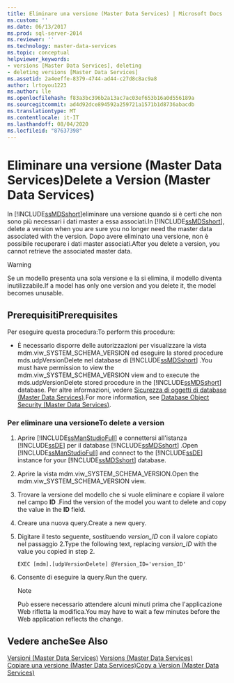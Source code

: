 ```yaml
---
title: Eliminare una versione (Master Data Services) | Microsoft Docs
ms.custom: ''
ms.date: 06/13/2017
ms.prod: sql-server-2014
ms.reviewer: ''
ms.technology: master-data-services
ms.topic: conceptual
helpviewer_keywords:
- versions [Master Data Services], deleting
- deleting versions [Master Data Services]
ms.assetid: 2a4eeffe-8379-4744-ad44-c27d8c8ac9a8
author: lrtoyou1223
ms.author: lle
ms.openlocfilehash: f83a3bc396b2a13ac7ac03ef653b16a0d556189a
ms.sourcegitcommit: ad4d92dce894592a259721a1571b1d8736abacdb
ms.translationtype: MT
ms.contentlocale: it-IT
ms.lasthandoff: 08/04/2020
ms.locfileid: "87637398"
---
```

# <a name="delete-a-version-master-data-services"></a><span data-ttu-id="9cb86-102">Eliminare una versione (Master Data Services)</span><span class="sxs-lookup"><span data-stu-id="9cb86-102">Delete a Version (Master Data Services)</span></span>
  <span data-ttu-id="9cb86-103">In [!INCLUDE[ssMDSshort](../includes/ssmdsshort-md.md)]eliminare una versione quando si è certi che non sono più necessari i dati master a essa associati.</span><span class="sxs-lookup"><span data-stu-id="9cb86-103">In [!INCLUDE[ssMDSshort](../includes/ssmdsshort-md.md)], delete a version when you are sure you no longer need the master data associated with the version.</span></span> <span data-ttu-id="9cb86-104">Dopo avere eliminato una versione, non è possibile recuperare i dati master associati.</span><span class="sxs-lookup"><span data-stu-id="9cb86-104">After you delete a version, you cannot retrieve the associated master data.</span></span>  
  
> [!WARNING]  
>  <span data-ttu-id="9cb86-105">Se un modello presenta una sola versione e la si elimina, il modello diventa inutilizzabile.</span><span class="sxs-lookup"><span data-stu-id="9cb86-105">If a model has only one version and you delete it, the model becomes unusable.</span></span>  
  
## <a name="prerequisites"></a><span data-ttu-id="9cb86-106">Prerequisiti</span><span class="sxs-lookup"><span data-stu-id="9cb86-106">Prerequisites</span></span>  
 <span data-ttu-id="9cb86-107">Per eseguire questa procedura:</span><span class="sxs-lookup"><span data-stu-id="9cb86-107">To perform this procedure:</span></span>  
  
-   <span data-ttu-id="9cb86-108">È necessario disporre delle autorizzazioni per visualizzare la vista mdm.viw_SYSTEM_SCHEMA_VERSION ed eseguire la stored procedure mds.udpVersionDelete nel database di [!INCLUDE[ssMDSshort](../includes/ssmdsshort-md.md)] .</span><span class="sxs-lookup"><span data-stu-id="9cb86-108">You must have permission to view the mdm.viw_SYSTEM_SCHEMA_VERSION view and to execute the mds.udpVersionDelete stored procedure in the [!INCLUDE[ssMDSshort](../includes/ssmdsshort-md.md)] database.</span></span> <span data-ttu-id="9cb86-109">Per altre informazioni, vedere [Sicurezza di oggetti di database &#40;Master Data Services&#41;](database-object-security-master-data-services.md).</span><span class="sxs-lookup"><span data-stu-id="9cb86-109">For more information, see [Database Object Security &#40;Master Data Services&#41;](database-object-security-master-data-services.md).</span></span>  
  
### <a name="to-delete-a-version"></a><span data-ttu-id="9cb86-110">Per eliminare una versione</span><span class="sxs-lookup"><span data-stu-id="9cb86-110">To delete a version</span></span>  
  
1.  <span data-ttu-id="9cb86-111">Aprire [!INCLUDE[ssManStudioFull](../includes/ssmanstudiofull-md.md)] e connettersi all'istanza [!INCLUDE[ssDE](../includes/ssde-md.md)] per il database [!INCLUDE[ssMDSshort](../includes/ssmdsshort-md.md)] .</span><span class="sxs-lookup"><span data-stu-id="9cb86-111">Open [!INCLUDE[ssManStudioFull](../includes/ssmanstudiofull-md.md)] and connect to the [!INCLUDE[ssDE](../includes/ssde-md.md)] instance for your [!INCLUDE[ssMDSshort](../includes/ssmdsshort-md.md)] database.</span></span>  
  
2.  <span data-ttu-id="9cb86-112">Aprire la vista mdm.viw_SYSTEM_SCHEMA_VERSION.</span><span class="sxs-lookup"><span data-stu-id="9cb86-112">Open the mdm.viw_SYSTEM_SCHEMA_VERSION view.</span></span>  
  
3.  <span data-ttu-id="9cb86-113">Trovare la versione del modello che si vuole eliminare e copiare il valore nel campo **ID** .</span><span class="sxs-lookup"><span data-stu-id="9cb86-113">Find the version of the model you want to delete and copy the value in the **ID** field.</span></span>  
  
4.  <span data-ttu-id="9cb86-114">Creare una nuova query.</span><span class="sxs-lookup"><span data-stu-id="9cb86-114">Create a new query.</span></span>  
  
5.  <span data-ttu-id="9cb86-115">Digitare il testo seguente, sostituendo *version_ID* con il valore copiato nel passaggio 2.</span><span class="sxs-lookup"><span data-stu-id="9cb86-115">Type the following text, replacing *version_ID* with the value you copied in step 2.</span></span>  
  
    ```  
    EXEC [mdm].[udpVersionDelete] @Version_ID='version_ID'  
    ```  
  
6.  <span data-ttu-id="9cb86-116">Consente di eseguire la query.</span><span class="sxs-lookup"><span data-stu-id="9cb86-116">Run the query.</span></span>  
  
    > [!NOTE]  
    >  <span data-ttu-id="9cb86-117">Può essere necessario attendere alcuni minuti prima che l'applicazione Web rifletta la modifica.</span><span class="sxs-lookup"><span data-stu-id="9cb86-117">You may have to wait a few minutes before the Web application reflects the change.</span></span>  
  
## <a name="see-also"></a><span data-ttu-id="9cb86-118">Vedere anche</span><span class="sxs-lookup"><span data-stu-id="9cb86-118">See Also</span></span>  
 <span data-ttu-id="9cb86-119">[Versioni &#40;Master Data Services&#41;](../../2014/master-data-services/versions-master-data-services.md) </span><span class="sxs-lookup"><span data-stu-id="9cb86-119">[Versions &#40;Master Data Services&#41;](../../2014/master-data-services/versions-master-data-services.md) </span></span>  
 [<span data-ttu-id="9cb86-120">Copiare una versione &#40;Master Data Services&#41;</span><span class="sxs-lookup"><span data-stu-id="9cb86-120">Copy a Version &#40;Master Data Services&#41;</span></span>](../../2014/master-data-services/copy-a-version-master-data-services.md)  
  
  
